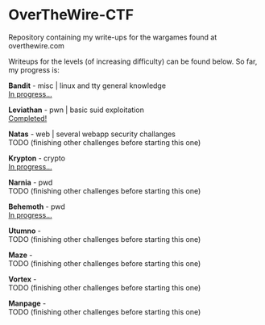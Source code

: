 # OverTheWire-CTF

Repository containing my write-ups for the wargames found at overthewire.com

Writeups for the levels (of increasing difficulty) can be found below. So far, my progress is:

**Bandit** - misc | linux and tty general knowledge<br /> [In progress...](https://github.com/DjentMachine/OverTheWire-CTF/tree/main/Bandit)

**Leviathan** - pwn | basic suid exploitation <br /> [Completed!](https://github.com/DjentMachine/OverTheWire-CTF/tree/main/Leviathan)

**Natas** - web | several webapp security challanges<br /> TODO (finishing other challenges before starting this one)

**Krypton** - crypto<br /> [In progress...](https://github.com/DjentMachine/OverTheWire-CTF/tree/main/Krypton) 

**Narnia** - pwd<br /> TODO (finishing other challenges before starting this one)

**Behemoth** - pwd<br /> [In progress...](https://github.com/DjentMachine/OverTheWire-CTF/tree/main/Behemoth)

**Utumno** - <br />TODO (finishing other challenges before starting this one)

**Maze** - <br />TODO (finishing other challenges before starting this one)

**Vortex** - <br />TODO (finishing other challenges before starting this one)

**Manpage** - <br />TODO (finishing other challenges before starting this one)
